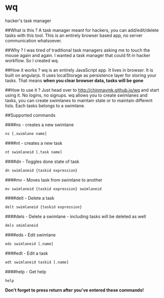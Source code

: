 wq
==

hacker's task manager

##What is this ?
A task manager meant for hackers, you can add/edit/delete tasks with this tool. This is an entirely browser based app, no server communication whatsoever.

##Why ?
I was tired of traditional task managers asking me to touch the mouse again and again. I wanted a task manager that could fit in hacker workflow. So I created wq.


##How it works ?
wq is an entirely JavaScript app. It lives in browser. It is built on angularjs. It uses localStorage as persistence layer for storing your tasks. That means **when you clear browser data, tasks will be gone**

##How to use it ?
Just head over to http://chinmaymk.github.io/wq and start using it. No logins, no signups. wq allows you to create swimlanes and tasks, you can create swimlanes to maintain state or to maintain different lists. Each tasks belongs to a swimlane. 

##Supported commands

####ns - creates a new swimlane
```javascript
ns [,swimlane name]
```

####nt - creates a new task
```javascript
nt swimlaneid [,task name]
```
####dn - Toggles done state of task
```javascript
dn swimlaneid {taskid expression}
```
####mv - Moves task from swimlane to another
```javascript
mv swimlaneid {taskid expression} swimlaneid
```
####delt - Delete a task
```javascript
delt swimlaneid {taskid expression}
```

####dels - Delete a swimlane - including tasks will be deleted as well
```javascript
dels smimlaneid
```

####eds - Edit swimlane
```javascript
eds swimlaneid [,name]
```

####edt - Edit a task
```javascript
edt swimlaneid taskid [,name]
```

####help - Get help
```javascript
help
```

**Don't forget to press return after you've entered these commands!**